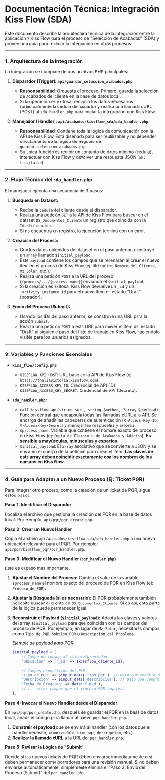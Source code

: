 # Documentación Técnica: Integración Kiss Flow (SDA)

Este documento describe la arquitectura técnica de la integración entre la aplicación y Kiss Flow para el proceso de "Selección de Acabados" (SDA) y provee una guía para replicar la integración en otros procesos.

---

### 1. Arquitectura de la Integración

La integración se compone de dos archivos PHP principales:

1.  **Disparador (Trigger): `api/guardar_seleccion_acabados.php`**
    *   **Responsabilidad:** Orquesta el proceso. Primero, guarda la selección de acabados del cliente en la base de datos local.
    *   Si la operación es exitosa, recopila los datos necesarios (principalmente la cédula del usuario) y realiza una llamada cURL (POST) al `sda_handler.php` para iniciar la integración con Kiss Flow.

2.  **Manejador (Handler): `api/acabados/kissflow_sda/sda_handler.php`**
    *   **Responsabilidad:** Contiene toda la lógica de comunicación con la API de Kiss Flow. Está diseñado para ser reutilizable y no depender directamente de la lógica de negocio de `guardar_seleccion_acabados.php`.
    *   Su única función es recibir un conjunto de datos mínimo (cédula), interactuar con Kiss Flow y devolver una respuesta JSON (`ok: true/false`).

---

### 2. Flujo Técnico del `sda_handler.php`

El manejador ejecuta una secuencia de 3 pasos:

1.  **Búsqueda en Dataset:**
    *   Recibe la `cedula` del cliente desde el disparador.
    *   Realiza una petición `GET` a la API de Kiss Flow para buscar en el dataset `DS_Documentos_Cliente` un registro que coincida con la `Identificacion`.
    *   Si no encuentra un registro, la ejecución termina con un error.

2.  **Creación del Proceso:**
    *   Con los datos obtenidos del dataset en el paso anterior, construye un `array` llamado `$initial_payload`.
    *   Este `payload` contiene los campos que se rellenarán al crear el nuevo ítem en el proceso de Kiss Flow (ej. `Ubicacion`, `Nombre_del_Cliente`, `Mz_Solar`, etc.).
    *   Realiza una petición `POST` a la URL del proceso (`/process/.../{process_name}`) enviando el `$initial_payload`.
    *   Si la creación es exitosa, Kiss Flow devuelve un `_id` y un `_activity_instance_id` para el nuevo ítem en estado "Draft" (borrador).

3.  **Envío del Proceso (Submit):**
    *   Usando los IDs del paso anterior, se construye una URL para la acción `submit`.
    *   Realiza una petición `POST` a esta URL para mover el ítem del estado "Draft" al siguiente paso del flujo de trabajo en Kiss Flow, haciéndolo visible para los usuarios asignados.

---

### 3. Variables y Funciones Esenciales

*   **`kiss_flow/config.php`:**
    *   `KISSFLOW_API_HOST`: URL base de la API de Kiss Flow (ej: `https://thaliavictoria.kissflow.com`).
    *   `KISSFLOW_ACCESS_KEY_ID`: Credencial de API (ID).
    *   `KISSFLOW_ACCESS_KEY_SECRET`: Credencial de API (Secreto).

*   **`sda_handler.php`:**
    *   `call_kissflow_api(string $url, string $method, ?array $payload)`: Función central que encapsula todas las llamadas cURL a la API. Se encarga de añadir las cabeceras de autenticación (`X-Access-Key-ID`, `X-Access-Key-Secret`) y manejar las respuestas y errores.
    *   `$process_name`: Variable que contiene el nombre exacto del proceso en Kiss Flow (ej: `Copia_de_Eleccio_n_de_Acabados_y_Adicion`). **Es sensible a mayúsculas, minúsculas y espacios.**
    *   `$initial_payload`: El `array` asociativo que se convierte a JSON y se envía en el cuerpo de la petición para crear el ítem. **Las claves de este array deben coincidir exactamente con los nombres de los campos en Kiss Flow.**

---

### 4. Guía para Adaptar a un Nuevo Proceso (Ej: Ticket PQR)

Para integrar otro proceso, como la creación de un ticket de PQR, sigue estos pasos:

**Paso 1: Identificar el Disparador**

Localiza el archivo que gestiona la creación del PQR en la base de datos local. Por ejemplo, `api/pqr/pqr_create.php`.

**Paso 2: Crear un Nuevo Handler**

Copia el archivo `api/acabados/kissflow_sda/sda_handler.php` a una nueva ubicación relevante para el PQR. Por ejemplo:
`api/pqr/kissflow_pqr/pqr_handler.php`.

**Paso 3: Modificar el Nuevo Handler (`pqr_handler.php`)**

Este es el paso más importante.

1.  **Ajustar el Nombre del Proceso:** Cambia el valor de la variable `$process_name` al nombre exacto del proceso de PQR en Kiss Flow (ej: `Proceso_de_PQR`).

2.  **Ajustar la Búsqueda (si es necesario):** El PQR probablemente también necesite buscar al cliente en `DS_Documentos_Cliente`. Si es así, esta parte de la lógica puede permanecer igual.

3.  **Reconstruir el Payload (`$initial_payload`):** Adapta las claves y valores del array `$initial_payload` para que coincidan con los campos del proceso de PQR. Por ejemplo, en lugar de `Mz_Solar`, necesitarás campos como `Tipo_de_PQR`, `Subtipo_PQR` o `Descripcion_del_Problema`.

    *Ejemplo de payload para PQR:*
    ```php
    $initial_payload = [
        // Campo de lookup al cliente/propiedad
        'Ubicacion' => ['_id' => $kissflow_cliente_id],
        
        // Campos específicos del PQR
        'Tipo_de_PQR' => $input_data['tipo_pqr'], // Dato que vendría desde el disparador
        'Descripcion' => $input_data['descripcion'], // Dato que vendría desde el disparador
        'Fecha_de_Creacion' => date('Y-m-d'),
        // ... otros campos que el proceso PQR requiera
    ];
    ```

**Paso 4: Invocar el Nuevo Handler desde el Disparador**

En `api/pqr/pqr_create.php`, después de guardar el PQR en la base de datos local, añade el código para llamar al nuevo `pqr_handler.php`.

1.  **Construir el payload** que se enviará al handler (con los datos que el handler necesita, como `cedula`, `tipo_pqr`, `descripcion`, etc.).
2.  **Realizar la llamada cURL** a la URL del `pqr_handler.php`.

**Paso 5: Revisar la Lógica de "Submit"**

Decide si los nuevos tickets de PQR deben enviarse inmediatamente o si deben permanecer como borradores para una revisión manual. Si no deben enviarse automáticamente, simplemente elimina el "Paso 3: Envío del Proceso (Submit)" del `pqr_handler.php`.
